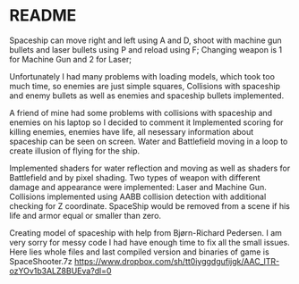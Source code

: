 # README #

Spaceship can move right and left using A and D, 
shoot with machine gun bullets and laser bullets using P and reload using F;
Changing weapon is 1 for Machine Gun and 2 for Laser;

Unfortunately I had many problems with loading models, which took too much time, so enemies are just simple squares,
Collisions with spaceship and enemy bullets as well as enemies and spaceship bullets implemented.

A friend of mine had some problems with collisions with spaceship and enemies on his laptop so I decided to comment it
Implemented scoring for killing enemies, enemies have life, all nesessary information about spaceship can be seen on screen.
Water and Battlefield moving in a loop to create illusion of flying for the ship.

Implemented shaders for water reflection and moving as well as shaders for Battlefield and by pixel shading.
Two types of weapon with different damage and appearance were implemented: Laser and Machine Gun.
Collisions implemented using AABB collision detection with additional checking for Z coordinate.
SpaceShip would be removed from a scene if his life and armor equal or smaller than zero.

Creating model of spaceship with help from Bjørn-Richard Pedersen.
I am very sorry for messy code I had have enough time to fix all the small issues.
Here lies whole files and last compiled version and binaries of game is SpaceShooter.7z
https://www.dropbox.com/sh/tt0iyggdgufijgk/AAC_lTR-ozYOv1b3ALZ8BUEva?dl=0